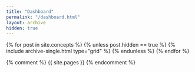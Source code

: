 ```yaml
---
title: "Dashboard"
permalink: "/dashboard.html"
layout: archive
hidden: true
---
```


<div class="grid__wrapper">
  {% for post in site.concepts %}
    {% unless post.hidden == true %}
      {% include archive-single.html type="grid" %}
    {% endunless %}
  {% endfor %}
</div>

{% comment %}
{{ site.pages }}
{% endcomment %}
